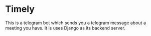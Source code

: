 # Timely

This is a telegram bot which sends you a telegram message about a meeting you have.
It is uses Django as its backend server.
